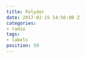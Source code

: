 ```yaml
---
title: Polydor
date: 2017-02-15 14:56:00 Z
categories:
- radio
tags:
- labels
position: 59
---
```


